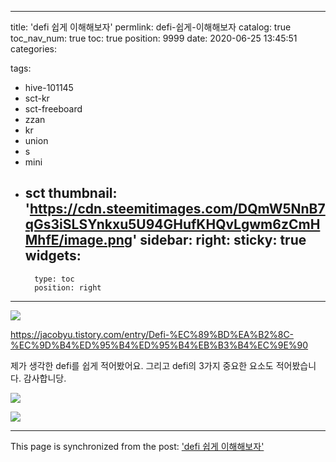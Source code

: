 
---
title: 'defi 쉽게 이해해보자'
permlink: defi-쉽게-이해해보자
catalog: true
toc_nav_num: true
toc: true
position: 9999
date: 2020-06-25 13:45:51
categories:

tags:
- hive-101145
- sct-kr
- sct-freeboard
- zzan
- kr
- union
- s
- mini
- sct
thumbnail: 'https://cdn.steemitimages.com/DQmW5NnB7qGs3iSLSYnkxu5U94GHufKHQvLgwm6zCmHMhfE/image.png'
sidebar:
    right:
        sticky: true
widgets:
    -
        type: toc
        position: right
---


![](https://cdn.steemitimages.com/DQmW5NnB7qGs3iSLSYnkxu5U94GHufKHQvLgwm6zCmHMhfE/image.png)

https://jacobyu.tistory.com/entry/Defi-%EC%89%BD%EA%B2%8C-%EC%9D%B4%ED%95%B4%ED%95%B4%EB%B3%B4%EC%9E%90

제가 생각한 defi를 쉽게 적어봤어요. 
그리고 defi의 3가지 중요한 요소도 적어봤습니다.
감사합니당.

![](https://cdn.steemitimages.com/DQmSr67cgCXkM2AjE763XtShuxLmpnboJHVq5wb51xnCts5/image.png)

![](https://cdn.steemitimages.com/DQmP6giDDc8A57kN4JfQYnHDC9JJq7UQytrB23MGrbC61Ef/image.png)

- - -

This page is synchronized from the post: ['defi 쉽게 이해해보자'](https://steempeak.com/@jacobyu/4mmnhr-defi)
